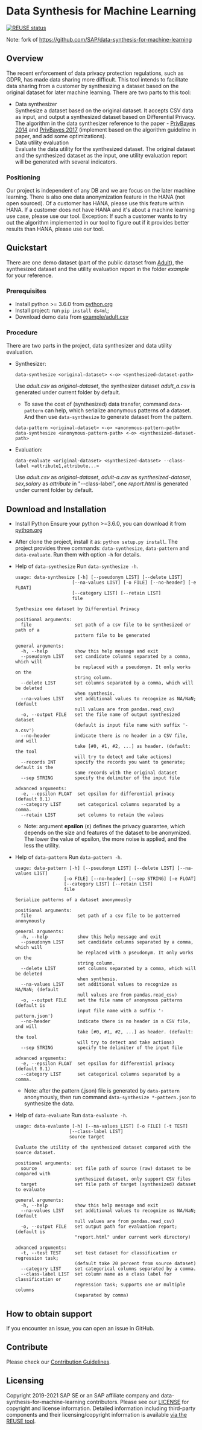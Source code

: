 # Data Synthesis for Machine Learning

[![REUSE status](https://api.reuse.software/badge/github.com/SAP/data-synthesis-for-machine-learning)](https://api.reuse.software/info/github.com/SAP/data-synthesis-for-machine-learning)

Note: fork of https://github.com/SAP/data-synthesis-for-machine-learning

## Overview
The recent enforcement of data privacy protection regulations, such as GDPR, has made data sharing more difficult. This tool intends to facilitate data sharing from a customer by synthesizing a dataset based on the original dataset for later machine learning. 
There are two parts to this tool:
+ Data synthesizer  
  Synthesize a dataset based on the original dataset. It accepts CSV data as input, 
and output a synthesized dataset based on Differential Privacy. The algorithm in
the data synthesizer reference to the paper - [PrivBayes 2014](https://www.dimacs.rutgers.edu/~graham/pubs/papers/PrivBayes.pdf)
and [PrivBayes 2017](https://www.dimacs.rutgers.edu/~graham/pubs/papers/privbayes-tods.pdf) (implement based on the 
algorithm guideline in paper, and add some optimizations).
+ Data utility evaluation  
  Evaluate the data utility for the synthesized dataset. The original dataset and the synthesized dataset as the input, one utility evaluation report will be generated with several indicators.
### Positioning
Our project is independent of any DB and we are focus on the later machine learning. There is also one data anonymization feature in the HANA (not open sourced). Of a customer has HANA, please use this feature within HANA. If a customer does not have HANA and it's about a machine learning use case, please use our tool. Exception: If such a customer wants to try out the algorithm implemented in our tool to figure out if it provides better results than HANA, please use our tool.

## Quickstart
There are one demo dataset (part of the public dataset from [Adult](https://archive.ics.uci.edu/ml/datasets/Adult)), the synthesized dataset and the utility evaluation report in the folder *example* for your reference.
### Prerequisites
+ Install python >= 3.6.0 from [python.org](https://www.python.org/)
+ Install project: run `pip install ds4ml`;
+ Download demo data from [example/adult.csv](https://github.com/SAP/data-synthesis-for-machine-learning/blob/master/example/adult.csv)
### Procedure
  There are two parts in the project, data synthesizer and data utility evaluation.
+ Synthesizer:  
  ```
  data-synthesize <original-dataset> <-o> <synthesized-dataset-path>
  ```  
  Use *adult.csv* as *original-dataset*, the synthesizer dataset *adult_a.csv* is generated under current folder by default.
  
  - To save the cost of (synthesized) data transfer, command `data-pattern` can help, which serialize anonymous patterns of a dataset. And then use `data-synthesize` to generate dataset from the pattern.
  ```
  data-pattern <original-dataset> <-o> <anonymous-pattern-path>
  data-synthesize <anonymous-pattern-path> <-o> <synthesized-dataset-path>
  ```
+ Evaluation:  
  ```
  data-evaluate <original-dataset> <synthesized-dataset> --class-label <attribute1,attribute...>
  ```  
  Use *adult.csv* as *original-dataset*, *adult-a.csv* as *synthesized-dataset*, *sex,salary* as *attribute* in "--class-label", one *report.html* is generated under current folder by default.

## Download and Installation
+ Install Python 
  Ensure your python >=3.6.0, you can download it from [python.org](https://www.python.org/)
+ After clone the project, install it as: `python setup.py install`.
  The project provides three commands: `data-synthesize`, `data-pattern` and `data-evaluate`. Run them with option `-h` for details.

+ Help of `data-synthesize`
  Run `data-synthesize -h`.
  ```
  usage: data-synthesize [-h] [--pseudonym LIST] [--delete LIST]
                       [--na-values LIST] [-o FILE] [--no-header] [-e FLOAT]
                       [--category LIST] [--retain LIST]
                       file

  Synthesize one dataset by Differential Privacy

  positional arguments:
    file                set path of a csv file to be synthesized or path of a 
                        pattern file to be generated

  general arguments:
    -h, --help          show this help message and exit
    --pseudonym LIST    set candidate columns separated by a comma, which will
                        be replaced with a pseudonym. It only works on the
                        string column.
    --delete LIST       set columns separated by a comma, which will be deleted
                        when synthesis.
    --na-values LIST    set additional values to recognize as NA/NaN; (default
                        null values are from pandas.read_csv)
    -o, --output FILE   set the file name of output synthesized dataset
                        (default is input file name with suffix '-a.csv')
    --no-header         indicate there is no header in a CSV file, and will
                        take [#0, #1, #2, ...] as header. (default: the tool
                        will try to detect and take actions)
    --records INT       specify the records you want to generate; default is the
                        same records with the original dataset
    --sep STRING        specify the delimiter of the input file

  advanced arguments:
    -e, --epsilon FLOAT  set epsilon for differential privacy (default 0.1)
    --category LIST      set categorical columns separated by a comma.
    --retain LIST        set columns to retain the values
  ```

  - Note: argument **epsilon** (ε) defines the privacy guarantee, which depends on the size and features of the dataset to be anonymized. The lower the value of epsilon, the more noise is applied, and the less the utility. 


+ Help of `data-pattern`
  Run `data-pattern -h`.
  ```
  usage: data-pattern [-h] [--pseudonym LIST] [--delete LIST] [--na-values LIST]
                    [-o FILE] [--no-header] [--sep STRING] [-e FLOAT]
                    [--category LIST] [--retain LIST]
                    file

  Serialize patterns of a dataset anonymously

  positional arguments:
    file                 set path of a csv file to be patterned anonymously

  general arguments:
    -h, --help           show this help message and exit
    --pseudonym LIST     set candidate columns separated by a comma, which will
                         be replaced with a pseudonym. It only works on the
                         string column.
    --delete LIST        set columns separated by a comma, which will be deleted
                         when synthesis.
    --na-values LIST     set additional values to recognize as NA/NaN; (default
                         null values are from pandas.read_csv)
    -o, --output FILE    set the file name of anonymous patterns (default is
                         input file name with a suffix '-pattern.json')
    --no-header          indicate there is no header in a CSV file, and will
                         take [#0, #1, #2, ...] as header. (default: the tool
                         will try to detect and take actions)
    --sep STRING         specify the delimiter of the input file

  advanced arguments:
    -e, --epsilon FLOAT  set epsilon for differential privacy (default 0.1)
    --category LIST      set categorical columns separated by a comma.
  ```

  - Note: after the pattern (.json) file is generated by `data-pattern` anonymously, then run command `data-synthesize *-pattern.json` to synthesize the data.


+ Help of `data-evaluate`
  Run `data-evaluate -h`.
  ```
  usage: data-evaluate [-h] [--na-values LIST] [-o FILE] [-t TEST]
                      [--class-label LIST]
                      source target

  Evaluate the utility of the synthesized dataset compared with the source dataset.

  positional arguments:
    source              set file path of source (raw) dataset to be compared with
                        synthesized dataset, only support CSV files
    target              set file path of target (synthesized) dataset to evaluate

  general arguments:
    -h, --help          show this help message and exit
    --na-values LIST    set additional values to recognize as NA/NaN; (default
                        null values are from pandas.read_csv)
    -o, --output FILE   set output path for evaluation report; (default is
                        "report.html" under current work directory)

  advanced arguments:
    -t, --test TEST     set test dataset for classification or regression task;
                        (default take 20 percent from source dataset)
    --category LIST     set categorical columns separated by a comma.
    --class-label LIST  set column name as a class label for classification or
                        regression task; supports one or multiple columns
                        (separated by comma)
  ```
  
## How to obtain support
If you encounter an issue, you can open an issue in GitHub.

## Contribute
Please check our [Contribution Guidelines](/CONTRIBUTING.md).

## Licensing

Copyright 2019-2021 SAP SE or an SAP affiliate company and data-synthesis-for-machine-learning contributors. Please see our [LICENSE](LICENSE) for copyright and license information. Detailed information including third-party components and their licensing/copyright information is available [via the REUSE tool](https://api.reuse.software/info/github.com/SAP/data-synthesis-for-machine-learning).
